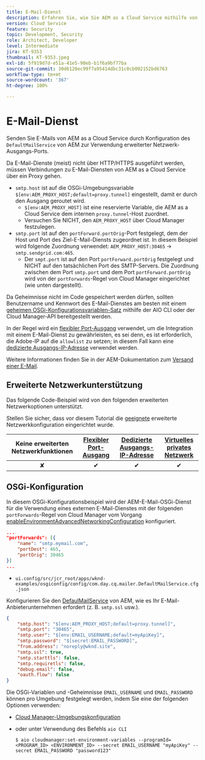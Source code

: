 ```yaml
---
title: E-Mail-Dienst
description: Erfahren Sie, wie Sie AEM as a Cloud Service mithilfe von Ausgangs-Ports für die Verbindung mit einem E-Mail-Dienst konfigurieren.
version: Cloud Service
feature: Security
topic: Development, Security
role: Architect, Developer
level: Intermediate
jira: KT-9353
thumbnail: KT-9353.jpeg
exl-id: 5f919d7d-e51a-41e5-90eb-b1f6a9bf77ba
source-git-commit: 30d6120ec99f7a95414dbc31c0cb002152bd6763
workflow-type: tm+mt
source-wordcount: '367'
ht-degree: 100%

---
```


# E-Mail-Dienst

Senden Sie E-Mails von AEM as a Cloud Service durch Konfiguration des `DefaultMailService` von AEM zur Verwendung erweiterter Netzwerk-Ausgangs-Ports.

Da E-Mail-Dienste (meist) nicht über HTTP/HTTPS ausgeführt werden, müssen Verbindungen zu E-Mail-Diensten von AEM as a Cloud Service über ein Proxy gehen.

+ `smtp.host` ist auf die OSGi-Umgebungsvariable `$[env:AEM_PROXY_HOST;default=proxy.tunnel]` eingestellt, damit er durch den Ausgang geroutet wird.
   + `$[env:AEM_PROXY_HOST]` ist eine reservierte Variable, die AEM as a Cloud Service dem internen `proxy.tunnel`-Host zuordnet.
   + Versuchen Sie NICHT, den `AEM_PROXY_HOST` über Cloud Manager festzulegen.
+ `smtp.port` ist auf den `portForward.portOrig`-Port festgelegt, dem der Host und Port des Ziel-E-Mail-Diensts zugeordnet ist. In diesem Beispiel wird folgende Zuordnung verwendet: `AEM_PROXY_HOST:30465` → `smtp.sendgrid.com:465`.
   + Der `smpt.port` ist auf den Port `portForward.portOrig` festgelegt und NICHT auf den tatsächlichen Port des SMTP-Servers. Die Zuordnung zwischen dem Port `smtp.port` und dem Port `portForward.portOrig` wird von der `portForwards`-Regel von Cloud Manager eingerichtet (wie unten dargestellt).

Da Geheimnisse nicht im Code gespeichert werden dürfen, sollten Benutzername und Kennwort des E-Mail-Dienstes am besten mit einem [geheimen OSGi-Konfigurationsvariablen-Satz](https://experienceleague.adobe.com/docs/experience-manager-cloud-service/implementing/deploying/configuring-osgi.html?lang=de#secret-configuration-values) mithilfe der AIO CLI oder der Cloud Manager-API bereitgestellt werden.

In der Regel wird ein [flexibler Port-Ausgang](../flexible-port-egress.md) verwendet, um die Integration mit einem E-Mail-Dienst zu gewährleisten, es sei denn, es ist erforderlich, die Adobe-IP auf die `allowlist` zu setzen; in diesem Fall kann eine [dedizierte Ausgangs-IP-Adresse](../dedicated-egress-ip-address.md) verwendet werden.

Weitere Informationen finden Sie in der AEM-Dokumentation zum [Versand einer E-Mail](https://experienceleague.adobe.com/docs/experience-manager-cloud-service/content/implementing/developing/development-guidelines.html?lang=de#sending-email).

## Erweiterte Netzwerkunterstützung

Das folgende Code-Beispiel wird von den folgenden erweiterten Netzwerkoptionen unterstützt.

Stellen Sie sicher, dass vor diesem Tutorial die [geeignete](../advanced-networking.md#advanced-networking) erweiterte Netzwerkkonfiguration eingerichtet wurde.

| Keine erweiterten Netzwerkfunktionen | [Flexibler Port-Ausgang](../flexible-port-egress.md) | [Dedizierte Ausgangs-IP-Adresse](../dedicated-egress-ip-address.md) | [Virtuelles privates Netzwerk](../vpn.md) |
|:-----:|:-----:|:------:|:---------:|
| ✘ | ✔ | ✔ | ✔ |

## OSGi-Konfiguration

In diesem OSGi-Konfigurationsbeispiel wird der AEM-E-Mail-OSGi-Dienst für die Verwendung eines externen E-Mail-Dienstes mit der folgenden `portForwards`-Regel von Cloud Manager vom Vorgang [enableEnvironmentAdvancedNetworkingConfiguration](https://developer.adobe.com/experience-cloud/cloud-manager/reference/api/#operation/enableEnvironmentAdvancedNetworkingConfiguration) konfiguriert.

```json
...
"portForwards": [{
    "name": "smtp.mymail.com",
    "portDest": 465,
    "portOrig": 30465
}]
...
```

+ `ui.config/src/jcr_root/apps/wknd-examples/osgiconfig/config/com.day.cq.mailer.DefaultMailService.cfg.json`

Konfigurieren Sie den [DefaulMailService](https://experienceleague.adobe.com/docs/experience-manager-cloud-service/content/implementing/developing/development-guidelines.html?lang=de#sending-email) von AEM, wie es Ihr E-Mail-Anbieterunternehmen erfordert (z. B. `smtp.ssl` usw.).

```json
{
    "smtp.host": "$[env:AEM_PROXY_HOST;default=proxy.tunnel]",
    "smtp.port": "30465",
    "smtp.user": "$[env:EMAIL_USERNAME;default=myApiKey]",
    "smtp.password": "$[secret:EMAIL_PASSWORD]",
    "from.address": "noreply@wknd.site",
    "smtp.ssl": true,
    "smtp.starttls": false, 
    "smtp.requiretls": false,
    "debug.email": false,
    "oauth.flow": false
}
```

Die OSGi-Variablen und -Geheimnisse `EMAIL_USERNAME` und `EMAIL_PASSWORD` können pro Umgebung festgelegt werden, indem Sie eine der folgenden Optionen verwenden:

+ [Cloud Manager-Umgebungskonfiguration](https://experienceleague.adobe.com/docs/experience-manager-cloud-service/content/implementing/using-cloud-manager/environment-variables.html?lang=de)
+ oder unter Verwendung des Befehls `aio CLI`

  ```shell
  $ aio cloudmanager:set-environment-variables --programId=<PROGRAM_ID> <ENVIRONMENT_ID> --secret EMAIL_USERNAME "myApiKey" --secret EMAIL_PASSWORD "password123"
  ```

